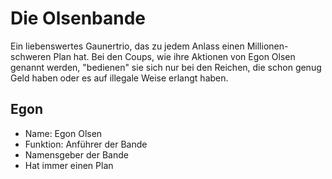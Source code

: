 # Die Olsenbande

Ein liebenswertes Gaunertrio, das zu jedem Anlass einen Millionen-schweren Plan hat.
Bei den Coups, wie ihre Aktionen von Egon Olsen genannt werden, "bedienen" sie sich nur bei den Reichen, die schon genug Geld haben oder es auf illegale Weise erlangt haben. 

## Egon
* Name: Egon Olsen
* Funktion: Anführer der Bande
* Namensgeber der Bande
* Hat immer einen Plan
